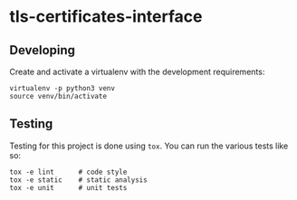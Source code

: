 # tls-certificates-interface

## Developing

Create and activate a virtualenv with the development requirements:

    virtualenv -p python3 venv
    source venv/bin/activate

## Testing

Testing for this project is done using `tox`. You can run the various tests like so:

```shell
tox -e lint      # code style
tox -e static    # static analysis
tox -e unit      # unit tests
```
